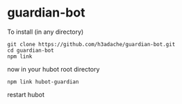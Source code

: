 # guardian-bot

To install (in any directory)
```
git clone https://github.com/h3adache/guardian-bot.git
cd guardian-bot
npm link
```

now in your hubot root directory
```
npm link hubot-guardian
```

restart hubot
